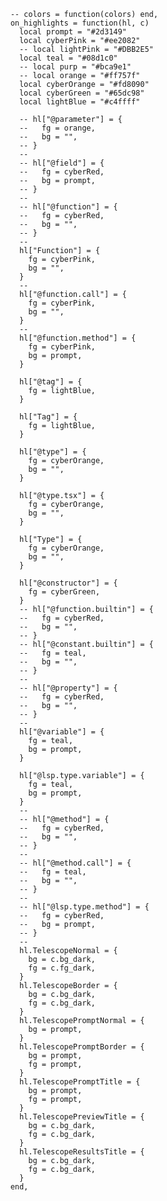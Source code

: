         -- colors = function(colors) end,
        on_highlights = function(hl, c)
          local prompt = "#2d3149"
          local cyberPink = "#ee2082"
          -- local lightPink = "#DBB2E5"
          local teal = "#08d1c0"
          -- local purp = "#bca9e1"
          -- local orange = "#ff757f"
          local cyberOrange = "#fd8090"
          local cyberGreen = "#65dc98"
          local lightBlue = "#c4ffff"

          -- hl["@parameter"] = {
          --   fg = orange,
          --   bg = "",
          -- }
          --
          -- hl["@field"] = {
          --   fg = cyberRed,
          --   bg = prompt,
          -- }
          --
          -- hl["@function"] = {
          --   fg = cyberRed,
          --   bg = "",
          -- }
          --
          hl["Function"] = {
            fg = cyberPink,
            bg = "",
          }
          --
          hl["@function.call"] = {
            fg = cyberPink,
            bg = "",
          }
          --
          hl["@function.method"] = {
            fg = cyberPink,
            bg = prompt,
          }

          hl["@tag"] = {
            fg = lightBlue,
          }

          hl["Tag"] = {
            fg = lightBlue,
          }

          hl["@type"] = {
            fg = cyberOrange,
            bg = "",
          }

          hl["@type.tsx"] = {
            fg = cyberOrange,
            bg = "",
          }

          hl["Type"] = {
            fg = cyberOrange,
            bg = "",
          }

          hl["@constructor"] = {
            fg = cyberGreen,
          }
          -- hl["@function.builtin"] = {
          --   fg = cyberRed,
          --   bg = "",
          -- }
          -- hl["@constant.builtin"] = {
          --   fg = teal,
          --   bg = "",
          -- }
          --
          -- hl["@property"] = {
          --   fg = cyberRed,
          --   bg = "",
          -- }
          --
          hl["@variable"] = {
            fg = teal,
            bg = prompt,
          }

          hl["@lsp.type.variable"] = {
            fg = teal,
            bg = prompt,
          }
          --
          -- hl["@method"] = {
          --   fg = cyberRed,
          --   bg = "",
          -- }
          --
          -- hl["@method.call"] = {
          --   fg = teal,
          --   bg = "",
          -- }
          --
          -- hl["@lsp.type.method"] = {
          --   fg = cyberRed,
          --   bg = prompt,
          -- }
          --
          hl.TelescopeNormal = {
            bg = c.bg_dark,
            fg = c.fg_dark,
          }
          hl.TelescopeBorder = {
            bg = c.bg_dark,
            fg = c.bg_dark,
          }
          hl.TelescopePromptNormal = {
            bg = prompt,
          }
          hl.TelescopePromptBorder = {
            bg = prompt,
            fg = prompt,
          }
          hl.TelescopePromptTitle = {
            bg = prompt,
            fg = prompt,
          }
          hl.TelescopePreviewTitle = {
            bg = c.bg_dark,
            fg = c.bg_dark,
          }
          hl.TelescopeResultsTitle = {
            bg = c.bg_dark,
            fg = c.bg_dark,
          }
        end,
